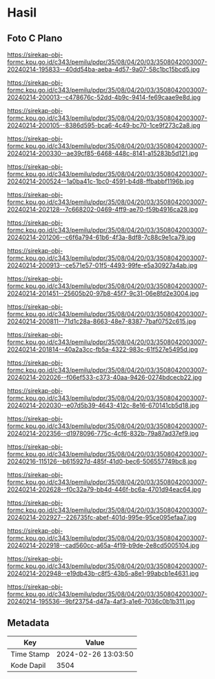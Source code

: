 # Hasil

## Foto C Plano

https://sirekap-obj-formc.kpu.go.id/c343/pemilu/pdpr/35/08/04/20/03/3508042003007-20240214-195833--40dd54ba-aeba-4d57-9a07-58c1bc15bcd5.jpg

https://sirekap-obj-formc.kpu.go.id/c343/pemilu/pdpr/35/08/04/20/03/3508042003007-20240214-200013--c478676c-52dd-4b9c-9414-fe69caae9e8d.jpg

https://sirekap-obj-formc.kpu.go.id/c343/pemilu/pdpr/35/08/04/20/03/3508042003007-20240214-200105--8386d595-bca6-4c49-bc70-1ce9f273c2a8.jpg

https://sirekap-obj-formc.kpu.go.id/c343/pemilu/pdpr/35/08/04/20/03/3508042003007-20240214-200330--ae39cf85-6468-448c-8141-a15283b5d121.jpg

https://sirekap-obj-formc.kpu.go.id/c343/pemilu/pdpr/35/08/04/20/03/3508042003007-20240214-200524--1a0ba41c-1bc0-4591-b4d8-ffbabbf1196b.jpg

https://sirekap-obj-formc.kpu.go.id/c343/pemilu/pdpr/35/08/04/20/03/3508042003007-20240214-202128--7c668202-0469-4ff9-ae70-f59b4916ca28.jpg

https://sirekap-obj-formc.kpu.go.id/c343/pemilu/pdpr/35/08/04/20/03/3508042003007-20240214-201206--c6f6a794-61b6-4f3a-8df8-7c88c9e1ca79.jpg

https://sirekap-obj-formc.kpu.go.id/c343/pemilu/pdpr/35/08/04/20/03/3508042003007-20240214-200913--ce571e57-01f5-4493-99fe-e5a30927a4ab.jpg

https://sirekap-obj-formc.kpu.go.id/c343/pemilu/pdpr/35/08/04/20/03/3508042003007-20240214-201451--25605b20-97b8-45f7-9c31-06e8fd2e3004.jpg

https://sirekap-obj-formc.kpu.go.id/c343/pemilu/pdpr/35/08/04/20/03/3508042003007-20240214-200811--71d1c28a-8663-48e7-8387-7baf0752c615.jpg

https://sirekap-obj-formc.kpu.go.id/c343/pemilu/pdpr/35/08/04/20/03/3508042003007-20240214-201814--40a2a3cc-fb5a-4322-983c-61f527e5495d.jpg

https://sirekap-obj-formc.kpu.go.id/c343/pemilu/pdpr/35/08/04/20/03/3508042003007-20240214-202026--f06ef533-c373-40aa-9426-0274bdcecb22.jpg

https://sirekap-obj-formc.kpu.go.id/c343/pemilu/pdpr/35/08/04/20/03/3508042003007-20240214-202030--e07d5b39-4643-412c-8e16-670141cb5d18.jpg

https://sirekap-obj-formc.kpu.go.id/c343/pemilu/pdpr/35/08/04/20/03/3508042003007-20240214-202356--d1978096-775c-4cf6-832b-79a87ad37ef9.jpg

https://sirekap-obj-formc.kpu.go.id/c343/pemilu/pdpr/35/08/04/20/03/3508042003007-20240216-115126--b615927d-485f-41d0-bec6-506557749bc8.jpg

https://sirekap-obj-formc.kpu.go.id/c343/pemilu/pdpr/35/08/04/20/03/3508042003007-20240214-202628--f0c32a79-bb4d-446f-bc6a-4701d94eac64.jpg

https://sirekap-obj-formc.kpu.go.id/c343/pemilu/pdpr/35/08/04/20/03/3508042003007-20240214-202927--226735fc-abef-401d-995e-95ce095efaa7.jpg

https://sirekap-obj-formc.kpu.go.id/c343/pemilu/pdpr/35/08/04/20/03/3508042003007-20240214-202918--cad560cc-a65a-4f19-b9de-2e8cd5005104.jpg

https://sirekap-obj-formc.kpu.go.id/c343/pemilu/pdpr/35/08/04/20/03/3508042003007-20240214-202948--e19db43b-c8f5-43b5-a8e1-99abcb1e4631.jpg

https://sirekap-obj-formc.kpu.go.id/c343/pemilu/pdpr/35/08/04/20/03/3508042003007-20240214-195536--9bf23754-d47a-4af3-a1e6-7036c0b1b311.jpg


## Metadata

| Key        | Value               |
| ---------- | ------------------- |
| Time Stamp | 2024-02-26 13:03:50 |
| Kode Dapil | 3504                |



